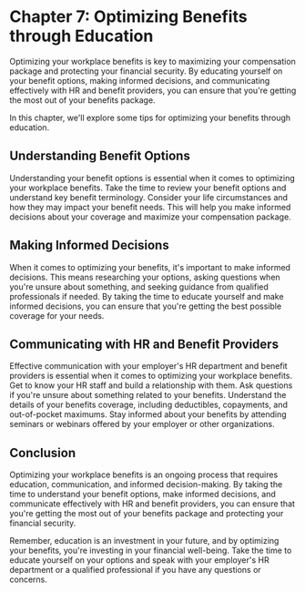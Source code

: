 Chapter 7: Optimizing Benefits through Education
================================================

Optimizing your workplace benefits is key to maximizing your compensation package and protecting your financial security. By educating yourself on your benefit options, making informed decisions, and communicating effectively with HR and benefit providers, you can ensure that you're getting the most out of your benefits package.

In this chapter, we'll explore some tips for optimizing your benefits through education.

Understanding Benefit Options
-----------------------------

Understanding your benefit options is essential when it comes to optimizing your workplace benefits. Take the time to review your benefit options and understand key benefit terminology. Consider your life circumstances and how they may impact your benefit needs. This will help you make informed decisions about your coverage and maximize your compensation package.

Making Informed Decisions
-------------------------

When it comes to optimizing your benefits, it's important to make informed decisions. This means researching your options, asking questions when you're unsure about something, and seeking guidance from qualified professionals if needed. By taking the time to educate yourself and make informed decisions, you can ensure that you're getting the best possible coverage for your needs.

Communicating with HR and Benefit Providers
-------------------------------------------

Effective communication with your employer's HR department and benefit providers is essential when it comes to optimizing your workplace benefits. Get to know your HR staff and build a relationship with them. Ask questions if you're unsure about something related to your benefits. Understand the details of your benefits coverage, including deductibles, copayments, and out-of-pocket maximums. Stay informed about your benefits by attending seminars or webinars offered by your employer or other organizations.

Conclusion
----------

Optimizing your workplace benefits is an ongoing process that requires education, communication, and informed decision-making. By taking the time to understand your benefit options, make informed decisions, and communicate effectively with HR and benefit providers, you can ensure that you're getting the most out of your benefits package and protecting your financial security.

Remember, education is an investment in your future, and by optimizing your benefits, you're investing in your financial well-being. Take the time to educate yourself on your options and speak with your employer's HR department or a qualified professional if you have any questions or concerns.
